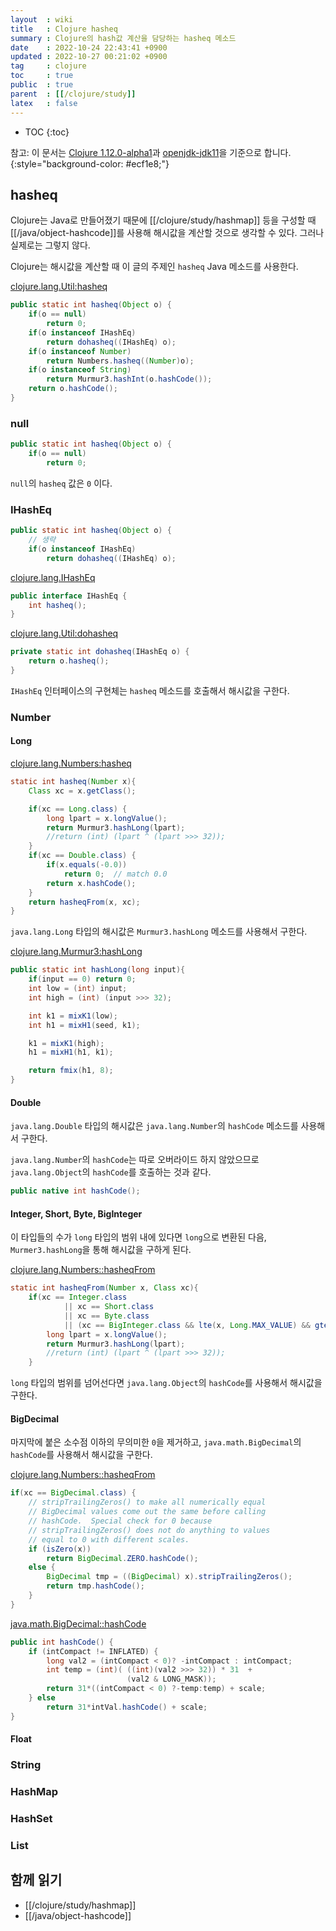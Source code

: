 ```yaml
---
layout  : wiki
title   : Clojure hasheq
summary : Clojure의 hash값 계산을 담당하는 hasheq 메소드
date    : 2022-10-24 22:43:41 +0900
updated : 2022-10-27 00:21:02 +0900
tag     : clojure
toc     : true
public  : true
parent  : [[/clojure/study]]
latex   : false
---
```

* TOC
{:toc}

>
참고: 이 문서는 [Clojure 1.12.0-alpha1]( https://github.com/clojure/clojure/tree/clojure-1.12.0-alpha1 )과 [openjdk-jdk11](https://github.com/AdoptOpenJDK/openjdk-jdk11 )을 기준으로 합니다.
{:style="background-color: #ecf1e8;"}

## hasheq

Clojure는 Java로 만들어졌기 때문에 [[/clojure/study/hashmap]] 등을 구성할 때 [[/java/object-hashcode]]를 사용해 해시값을 계산할 것으로 생각할 수 있다.
그러나 실제로는 그렇지 않다.

Clojure는 해시값을 계산할 때 이 글의 주제인 `hasheq` Java 메소드를 사용한다.

[clojure.lang.Util:hasheq]( https://github.com/clojure/clojure/blob/clojure-1.12.0-alpha1/src/jvm/clojure/lang/Util.java#L164-L174 )

```java
public static int hasheq(Object o) {
    if(o == null)
        return 0;
    if(o instanceof IHashEq)
        return dohasheq((IHashEq) o);
    if(o instanceof Number)
        return Numbers.hasheq((Number)o);
    if(o instanceof String)
        return Murmur3.hashInt(o.hashCode());
    return o.hashCode();
}
```

### null

```java
public static int hasheq(Object o) {
    if(o == null)
        return 0;
```

`null`의 `hasheq` 값은 `0` 이다.

### IHashEq

```java
public static int hasheq(Object o) {
    // 생략
    if(o instanceof IHashEq)
        return dohasheq((IHashEq) o);
```

[clojure.lang.IHashEq]( https://github.com/clojure/clojure/blob/clojure-1.12.0-alpha1/src/jvm/clojure/lang/IHashEq.java )

```java
public interface IHashEq {
    int hasheq();
}
```

[clojure.lang.Util:dohasheq]( https://github.com/clojure/clojure/blob/clojure-1.12.0-alpha1/src/jvm/clojure/lang/Util.java#L176-L178 )

```java
private static int dohasheq(IHashEq o) {
    return o.hasheq();
}
```

`IHashEq` 인터페이스의 구현체는 `hasheq` 메소드를 호출해서 해시값을 구한다.

### Number

#### Long

[clojure.lang.Numbers:hasheq]( https://github.com/clojure/clojure/blob/clojure-1.12.0-alpha1/src/jvm/clojure/lang/Numbers.java#L1151-L1167 )

```java
static int hasheq(Number x){
    Class xc = x.getClass();

    if(xc == Long.class) {
        long lpart = x.longValue();
        return Murmur3.hashLong(lpart);
        //return (int) (lpart ^ (lpart >>> 32));
    }
    if(xc == Double.class) {
        if(x.equals(-0.0))
            return 0;  // match 0.0
        return x.hashCode();
    }
    return hasheqFrom(x, xc);
}
```

`java.lang.Long` 타입의 해시값은 `Murmur3.hashLong` 메소드를 사용해서 구한다.

[clojure.lang.Murmur3:hashLong]( https://github.com/clojure/clojure/blob/clojure-1.12.0-alpha1/src/jvm/clojure/lang/Murmur3.java#L58-L70 )

```java
public static int hashLong(long input){
    if(input == 0) return 0;
    int low = (int) input;
    int high = (int) (input >>> 32);

    int k1 = mixK1(low);
    int h1 = mixH1(seed, k1);

    k1 = mixK1(high);
    h1 = mixH1(h1, k1);

    return fmix(h1, 8);
}
```

#### Double

`java.lang.Double` 타입의 해시값은 `java.lang.Number`의 `hashCode` 메소드를 사용해서 구한다.

`java.lang.Number`의 `hashCode`는 따로 오버라이드 하지 않았으므로 `java.lang.Object`의 `hashCode`를 호출하는 것과 같다.

```java
public native int hashCode();
```

#### Integer, Short, Byte, BigInteger

이 타입들의 수가 `long` 타입의 범위 내에 있다면 `long`으로 변환된 다음, `Murmer3.hashLong`을 통해 해시값을 구하게 된다.

[clojure.lang.Numbers::hasheqFrom]( https://github.com/clojure/clojure/blob/clojure-1.12.0-alpha1/src/jvm/clojure/lang/Numbers.java#L1118-L1148 )

```java
static int hasheqFrom(Number x, Class xc){
    if(xc == Integer.class
            || xc == Short.class
            || xc == Byte.class
            || (xc == BigInteger.class && lte(x, Long.MAX_VALUE) && gte(x,Long.MIN_VALUE))) {
        long lpart = x.longValue();
        return Murmur3.hashLong(lpart);
        //return (int) (lpart ^ (lpart >>> 32));
    }
```

`long` 타입의 범위를 넘어선다면 `java.lang.Object`의 `hashCode`를 사용해서 해시값을 구한다.


#### BigDecimal

마지막에 붙은 소수점 이하의 무의미한 `0`을 제거하고, `java.math.BigDecimal`의 `hashCode`를 사용해서 해시값을 구한다.

[clojure.lang.Numbers::hasheqFrom]( https://github.com/clojure/clojure/blob/clojure-1.12.0-alpha1/src/jvm/clojure/lang/Numbers.java#L1118-L1148 )

```java
if(xc == BigDecimal.class) {
    // stripTrailingZeros() to make all numerically equal
    // BigDecimal values come out the same before calling
    // hashCode.  Special check for 0 because
    // stripTrailingZeros() does not do anything to values
    // equal to 0 with different scales.
    if (isZero(x))
        return BigDecimal.ZERO.hashCode();
    else {
        BigDecimal tmp = ((BigDecimal) x).stripTrailingZeros();
        return tmp.hashCode();
    }
}
```

[java.math.BigDecimal::hashCode]( https://github.com/AdoptOpenJDK/openjdk-jdk11/blob/master/src/java.base/share/classes/java/math/BigDecimal.java#L3110-L3118 )

```java
public int hashCode() {
    if (intCompact != INFLATED) {
        long val2 = (intCompact < 0)? -intCompact : intCompact;
        int temp = (int)( ((int)(val2 >>> 32)) * 31  +
                          (val2 & LONG_MASK));
        return 31*((intCompact < 0) ?-temp:temp) + scale;
    } else
        return 31*intVal.hashCode() + scale;
}
```

#### Float

### String


### HashMap

### HashSet

### List


## 함께 읽기

- [[/clojure/study/hashmap]]
- [[/java/object-hashcode]]

